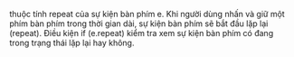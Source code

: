 thuộc tính repeat của sự kiện bàn phím e. Khi người dùng nhấn và giữ một phím bàn phím trong thời gian dài, sự kiện bàn phím sẽ bắt đầu lặp lại (repeat). Điều kiện if (e.repeat) kiểm tra xem sự kiện bàn phím có đang trong trạng thái lặp lại hay không.
